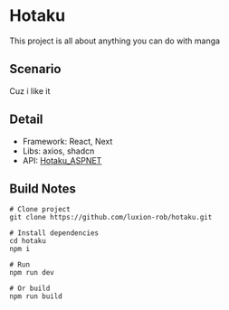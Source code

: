 # Hotaku

This project is all about anything you can do with manga

## Scenario

Cuz i like it

## Detail

-   Framework: React, Next
-   Libs: axios, shadcn
-   API: [Hotaku_ASPNET](https://github.com/ngN-tieN/Hotaku_ASPNET)

## Build Notes

```
# Clone project
git clone https://github.com/luxion-rob/hotaku.git

# Install dependencies
cd hotaku
npm i

# Run
npm run dev

# Or build
npm run build
```

